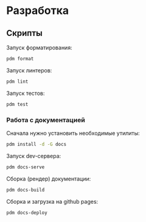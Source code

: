 # Разработка

## Cкрипты

Запуск форматирования:

```bash
pdm format
```

Запуск линтеров:

```bash
pdm lint
```

Запуск тестов:

```bash
pdm test
```

### Работа с документацией

Cначала нужно установить необходимые утилиты:

```bash
pdm install -d -G docs
```

Запуск dev-сервера:

```bash
pdm docs-serve
```

Сборка (рендер) документации:

```bash
pdm docs-build
```

Сборка и загрузка на github pages:

```bash
pdm docs-deploy
```
